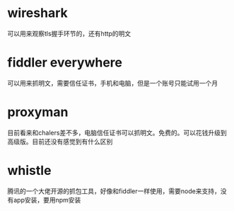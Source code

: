 # wireshark
可以用来观察tls握手环节的，还有http的明文

# fiddler everywhere
可以用来抓明文，需要信任证书，手机和电脑，但是一个账号只能试用一个月

# proxyman
目前看来和chalers差不多，电脑信任证书可以抓明文。免费的。可以花钱升级到高级版。目前还没有感觉到有什么区别

# whistle
腾讯的一个大佬开源的抓包工具，好像和fiddler一样使用，需要node来支持，没有app安装，要用npm安装